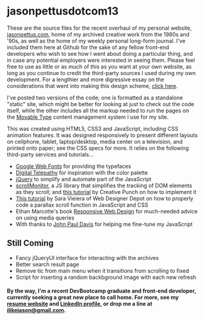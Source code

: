 # jasonpettusdotcom13
These are the source files for the recent overhaul of my personal website, [jasonpettus.com](http://www.jasonpettus.com), home of my archived creative work from the 1980s and '90s, as well as the home of my weekly personal long-form journal. I've included them here at Github for the sake of any fellow front-end developers who wish to see how I went about doing a particular thing, and in case any potential employers were interested in seeing them. Please feel free to use as little or as much of this as you want at your own website, as long as you continue to credit the third-party sources I used during my own development. For a lengthier and more digressive essay on the considerations that went into making this design scheme, [click here](http://jasonpettus.com/archives/001622.html).

I've posted two versions of the code; one is formatted as a standalone "static" site, which might be better for looking at just to check out the code itself, while the other includes all the markup needed to run the pages on the [Movable Type](http://www.movabletype.org/) content management system I use for my site.

This was created using HTML5, CSS3 and JavaScript, including CSS animation features. It was designed responsively to present different layouts on cellphone, tablet, laptop/desktop, media center on a television, and printed onto paper; see the CSS specs for more. It relies on the following third-party services and tutorials...

* [Google Web Fonts](https://www.google.com/fonts) for providing the typefaces
* [Digital Telepathy](http://www.dtelepathy.com) for inspiration with the color palette
* [jQuery](https://jquery.com/) to simplify and automate part of the JavaScript
* [scrollMonitor](https://github.com/stutrek/scrollMonitor), a JS library that simplifies the tracking of DOM elements as they scroll; and [this tutorial](http://creative-punch.net/2014/03/making-scroll-dependent-menu-bar-css3-javascript/) by Creative Punch on how to implement it
* [This tutorial](http://www.webdesignerdepot.com/2013/07/how-to-create-a-simple-parallax-effect/) by Sara Vieiera of Web Designer Depot on how to properly code a parallax scroll function in JavaScript and CSS
* Ethan Marcotte's book [Responsive Web Design](https://abookapart.com/products/responsive-web-design) for much-needed advice on using media queries
* With thanks to [John Paul Davis](http://www.johnpauldavis.org/) for helping me fine-tune my JavaScript

## Still Coming

* Fancy jQueryUI interface for interacting with the archives
* Better search result page
* Remove tic from main menu when it transitions from scrolling to fixed
* Script for inserting a random backbground image with each new refresh

#### By the way, I'm a recent DevBootcamp graduate and front-end developer, currently seeking a great new place to call home. For more, see my [resume website](http://jasonpettus.github.io) and [LinkedIn profile](http://www.linkedin.com/in/jasonpettus), or drop me a line at ilikejason@gmail.com.